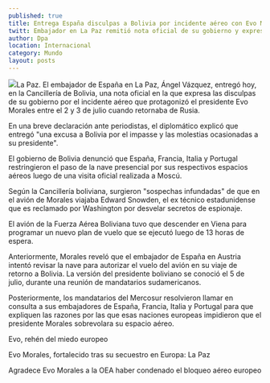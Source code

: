 ```yaml
---
published: true
title: Entrega España disculpas a Bolivia por incidente aéreo con Evo Morales
twitt: Embajador en La Paz remitió nota oficial de su gobierno y expresó que la excusa fue por el impasse y las molestias ocasionadas al mandatario cuando regresaba de Rusia.
author: Dpa
location: Internacional
category: Mundo
layout: posts
---
```


![](http://i.imgur.com/2INTWeUm.jpg)La Paz. El embajador de España en La Paz, Ángel Vázquez, entregó hoy, en la Cancillería de Bolivia, una nota oficial en la que expresa las disculpas de su gobierno por el incidente aéreo que protagonizó el presidente Evo Morales entre el 2 y 3 de julio cuando retornaba de Rusia.

En una breve declaración ante periodistas, el diplomático explicó que entregó "una excusa a Bolivia por el impasse y las molestias ocasionadas a su presidente".

El gobierno de Bolivia denunció que España, Francia, Italia y Portugal restringieron el paso de la nave presencial por sus respectivos espacios aéreos luego de una visita oficial realizada a Moscú.

Según la Cancillería boliviana, surgieron "sospechas infundadas" de que en el avión de Morales viajaba Edward Snowden, el ex técnico estadunidense que es reclamado por Washington por desvelar secretos de espionaje.

El avión de la Fuerza Aérea Boliviana tuvo que descender en Viena para programar un nuevo plan de vuelo que se ejecutó luego de 13 horas de espera.

Anteriormente, Morales reveló que el embajador de España en Austria intentó revisar la nave para autorizar el vuelo del avión en su viaje de retorno a Bolivia. La versión del presidente boliviano se conoció el 5 de julio, durante una reunión de mandatarios sudamericanos.

Posteriormente, los mandatarios del Mercosur resolvieron llamar en consulta a sus embajadores de España, Francia, Italia y Portugal para que expliquen las razones por las que esas naciones europeas impidieron que el presidente Morales sobrevolara su espacio aéreo.

Evo, rehén del miedo europeo

Evo Morales, fortalecido tras su secuestro en Europa: La Paz

Agradece Evo Morales a la OEA haber condenado el bloqueo aéreo europeo
